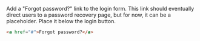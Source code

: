 Add a "Forgot password?" link to the login form. This link should eventually direct users to a password recovery page, but for now, it can be a placeholder. Place it below the login button.

```html
<a href="#">Forgot password?</a>
```